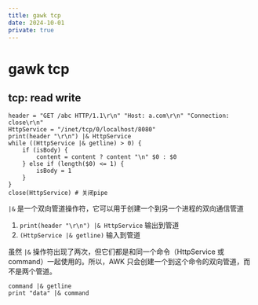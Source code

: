 ```yaml
---
title: gawk tcp
date: 2024-10-01
private: true
---
```

# gawk tcp

## tcp: read write
    header = "GET /abc HTTP/1.1\r\n" "Host: a.com\r\n" "Connection: close\r\n"
    HttpService = "/inet/tcp/0/localhost/8080"
    print(header "\r\n") |& HttpService
	while ((HttpService |& getline) > 0) {
		if (isBody) {
			content = content ? content "\n" $0 : $0
		} else if (length($0) <= 1) {
			isBody = 1
		}
	}
    close(HttpService) # 关闭pipe

`|&`  是一个双向管道操作符，它可以用于创建一个到另一个进程的双向通信管道
1. `print(header "\r\n") |& HttpService` 输出到管道
2. `(HttpService |& getline)` 输入到管道

虽然 `|&` 操作符出现了两次，但它们都是和同一个命令（HttpService 或 command）一起使用的。所以，AWK 只会创建一个到这个命令的双向管道，而不是两个管道。

    command |& getline
    print "data" |& command